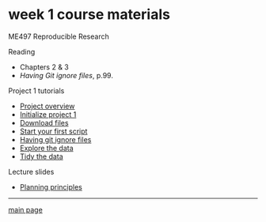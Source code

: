 # week 1 course materials

ME497 Reproducible Research

Reading 

- Chapters 2 & 3 
- *Having Git ignore files*, p.99. 

Project 1 tutorials 

- [Project overview](cm004_project-1_overview.md)
- [Initialize project 1](cm005_project-1_initialize.md)
- [Download files](cm006_project-1_downloads.md)
- [Start your first script](cm007_project-1_first-script.md) 
- [Having git ignore files](cm008_project-1_gitignore.md)  
- [Explore the data](cm009_project-1_explore-data.md) 
- [Tidy the data](cm010_project-1_tidy-data.md) 

Lecture slides 

- [Planning principles](slides003_start-report.pdf) 

---

[main page](../README.md)
